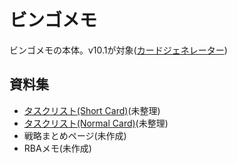 # ビンゴメモ

ビンゴメモの本体。v10.1が対象([カードジェネレーター](https://ootbingo.github.io/bingo/v10.1/bingo.html))

## 資料集

- [タスクリスト(Short Card)](short-goal-list-10.1.md)(未整理)
- [タスクリスト(Normal Card)](normal-goal-list-10.1.md)(未整理)
- 戦略まとめページ(未作成)
- RBAメモ(未作成)
